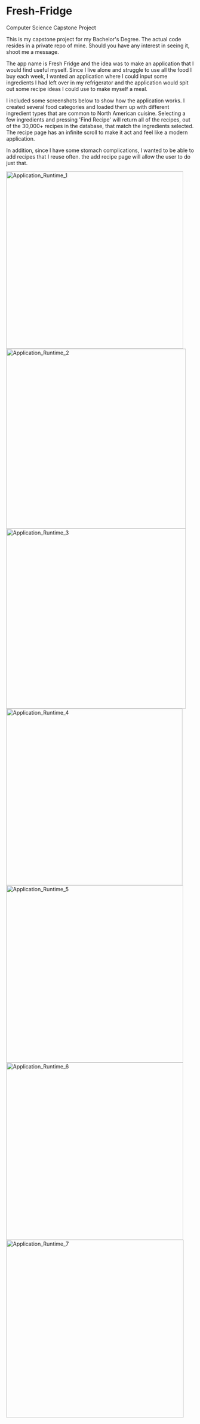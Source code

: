 # Fresh-Fridge
Computer Science Capstone Project

This is my capstone project for my Bachelor's Degree. The actual code resides in a private repo of mine. Should you have any interest in seeing it, shoot me a message.

The app name is Fresh Fridge and the idea was to make an application that I would find useful myself. Since I live alone and struggle to use all the food I buy each week, I wanted an application where I could input some ingredients I had left over in my refrigerator and the application would spit out some recipe ideas I could use to make myself a meal. 

I included some screenshots below to show how the application works. I created several food categories and loaded them up with different ingredient types that are common to North American cuisine. Selecting a few ingredients and pressing 'Find Recipe' will return all of the recipes, out of the 30,000+ recipes in the database, that match the ingredients selected. The recipe page has an infinite scroll to make it act and feel like a modern application. 

In addition, since I have some stomach complications, I wanted to be able to add recipes that I reuse often. the add recipe page will allow the user to do just that. 

<img width="474" alt="Application_Runtime_1" src="https://user-images.githubusercontent.com/104949264/221430790-1f2a9a3e-8dee-4e25-91d0-1ec80bb8cd77.png">
<img width="481" alt="Application_Runtime_2" src="https://user-images.githubusercontent.com/104949264/221430794-22f705c8-7ec7-4296-96c8-7edab98ad3d4.png">
<img width="481" alt="Application_Runtime_3" src="https://user-images.githubusercontent.com/104949264/221430797-44ff5c6d-7985-4037-ba38-3cc473eb54fa.png">
<img width="472" alt="Application_Runtime_4" src="https://user-images.githubusercontent.com/104949264/221430801-d936c67b-1986-435d-b042-a9b197128b28.png">
<img width="474" alt="Application_Runtime_5" src="https://user-images.githubusercontent.com/104949264/221430803-d405709f-e5d1-4f55-acfb-0ce8d570b4ec.png">
<img width="474" alt="Application_Runtime_6" src="https://user-images.githubusercontent.com/104949264/221430808-25e0ba3b-ffc1-481d-a5c7-3974f5de50e6.png">
<img width="475" alt="Application_Runtime_7" src="https://user-images.githubusercontent.com/104949264/221430810-4722b75e-19a0-4fdf-ab4a-7c07ac92e608.png">


